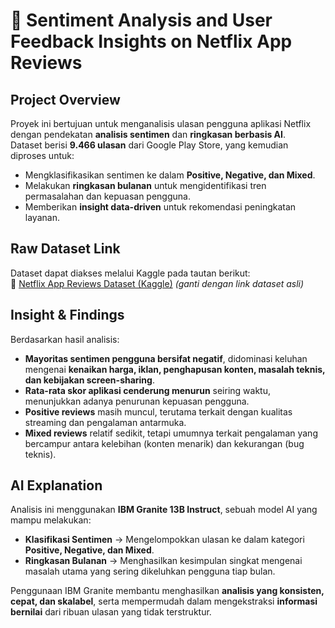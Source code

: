 # 📌 Sentiment Analysis and User Feedback Insights on Netflix App Reviews  

## Project Overview  
Proyek ini bertujuan untuk menganalisis ulasan pengguna aplikasi Netflix dengan pendekatan **analisis sentimen** dan **ringkasan berbasis AI**.  
Dataset berisi **9.466 ulasan** dari Google Play Store, yang kemudian diproses untuk:  
- Mengklasifikasikan sentimen ke dalam **Positive, Negative, dan Mixed**.  
- Melakukan **ringkasan bulanan** untuk mengidentifikasi tren permasalahan dan kepuasan pengguna.  
- Memberikan **insight data-driven** untuk rekomendasi peningkatan layanan.  

## Raw Dataset Link  
Dataset dapat diakses melalui Kaggle pada tautan berikut:  
🔗 [Netflix App Reviews Dataset (Kaggle)]([https://www.kaggle.com/](https://www.kaggle.com/datasets/ashishkumarak/netflix-reviews-playstore-daily-updated))  
*(ganti dengan link dataset asli)*  

## Insight & Findings  
Berdasarkan hasil analisis:  
- **Mayoritas sentimen pengguna bersifat negatif**, didominasi keluhan mengenai **kenaikan harga, iklan, penghapusan konten, masalah teknis, dan kebijakan screen-sharing**.  
- **Rata-rata skor aplikasi cenderung menurun** seiring waktu, menunjukkan adanya penurunan kepuasan pengguna.  
- **Positive reviews** masih muncul, terutama terkait dengan kualitas streaming dan pengalaman antarmuka.  
- **Mixed reviews** relatif sedikit, tetapi umumnya terkait pengalaman yang bercampur antara kelebihan (konten menarik) dan kekurangan (bug teknis).  

## AI Explanation  
Analisis ini menggunakan **IBM Granite 13B Instruct**, sebuah model AI yang mampu melakukan:  
- **Klasifikasi Sentimen** → Mengelompokkan ulasan ke dalam kategori **Positive, Negative, dan Mixed**.  
- **Ringkasan Bulanan** → Menghasilkan kesimpulan singkat mengenai masalah utama yang sering dikeluhkan pengguna tiap bulan.  

Penggunaan IBM Granite membantu menghasilkan **analisis yang konsisten, cepat, dan skalabel**, serta mempermudah dalam mengekstraksi **informasi bernilai** dari ribuan ulasan yang tidak terstruktur.  
